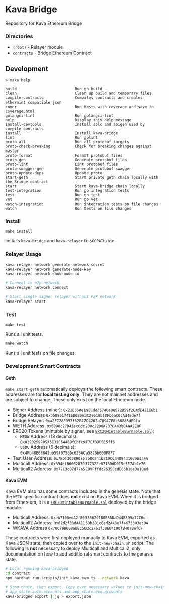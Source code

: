 # Kava Bridge

Repository for Kava Ethereum Bridge

### Directories

- `(root)` - Relayer module
- `contracts` - Bridge Ethereum Contract

## Development

```text
> make help

build                          Run go build
clean                          Clean up build and temporary files
compile-contracts              Compiles contracts and creates ethermint compatible json
cover                          Run tests with coverage and save to coverage.html
golangci-lint                  Run golangci-lint
help                           Display this help message
install-devtools               Install solc and abigen used by compile-contracts
install                        Install kava-bridge
lint                           Run golint
proto-all                      Run all protobuf targets
proto-check-breaking           Check for breaking changes against master
proto-format                   Format protobuf files
proto-gen                      Generate protobuf files
proto-lint                     Lint protobuf files
proto-swagger-gen              Generate protobuf swagger
proto-update-deps              Update proto
start-geth                     Start private geth chain locally with the Bridge contract
start                          Start kava-bridge chain locally
test-integration               Run go integration tests
test                           Run go test
vet                            Run go vet
watch-integration              Run integration tests on file changes
watch                          Run tests on file changes
```

### Install

```
make install
```

Installs `kava-bridge` and `kava-relayer` to `$GOPATH/bin`

### Relayer Usage

```bash
kava-relayer network generate-network-secret
kava-relayer network generate-node-key
kava-relayer network show-node-id

# Connect to p2p network
kava-relayer network connect

# Start single signer relayer without P2P network
kava-relayer start 
```

### Test

```
make test
```
Runs all unit tests.

```
make watch
```
Runs all unit tests on file changes

### Development Smart Contracts

#### Geth

`make start-geth` automatically deploys the following smart contracts. These 
addresses are for **local testing only**. They are not mainnet addresses and are
subject to change. These only exist on the local Ethereum node.

* Signer Address (miner): `0x21E360e198Cde35740e88572B59f2CAdE421E6b1`
* Bridge Address `0xb588617416D0B0A3C29618bf8Fb6aC0cAd4Ede7f`
* Bridge Relayer: `0xa2F728F997f62F47D4262a70947F6c36885dF9fa`
* WETH Address: `0x6098c27D41ec6dc280c2200A737D443b0AaA2E8F`
* ERC20 Tokens (mintable by signer, see [`ERC20MintableBurnable.sol`]):
  * `MEOW` Address (18 decimals): `0x8223259205A3E31C54469fCbfc9F7Cf83D515ff6`
  * `USDC` Address (6 decimals): `0x4Fb48E68842bb59f07569c623ACa5826b600F8F7`
* Test User Address: `0x7Bbf300890857b8c241b219C6a489431669b3aFA`
* Multicall Address: `0xB94efB606287D37732Fe871BDdD015c5E7Ab2e76`
* Multicall2 Address: `0x77C3c07d77a5E99Fffdc2635CcdB66b16e3a1Bed`

#### Kava EVM

Kava EVM also has some contracts included in the genesis state. Note that the
`WETH` specific contract does **not** exist on Kava EVM. When it is bridged from
Ethereum, it is a [`ERC20MintableBurnable.sol`] deployed by the bridge module.

* Multicall Address: `0xeA7100edA2f805356291B0E55DaD448599a72C6d`
* Multicall2 Address: `0x62d2f38dAA1153b381c6ed2A48e7f4673303ac9A`
* WKAVA Address `0x70C79B608aBBC502c2F61f38E04190fB407BefCF`

These contracts were first deployed manually to Kava EVM, exported as Kava
JSON state, then copied over to the `init-new-chain.sh` script. The following
is **not** necessary to deploy Multicall and Multicall2, only documentation on
how to add additional smart contracts to the genesis state.

```bash
# Local running kava-bridged
cd contract
npx hardhat run scripts/init_kava_evm.ts --network kava

# Stop chain, then export. Copy over necessary values to init-new-chain.sh
# app_state.auth.accounts and app_state.evm.accounts
kava-bridged export | jq > export.json
```

[`ERC20MintableBurnable.sol`]: ./contract/contracts/ERC20MintableBurnable.sol
